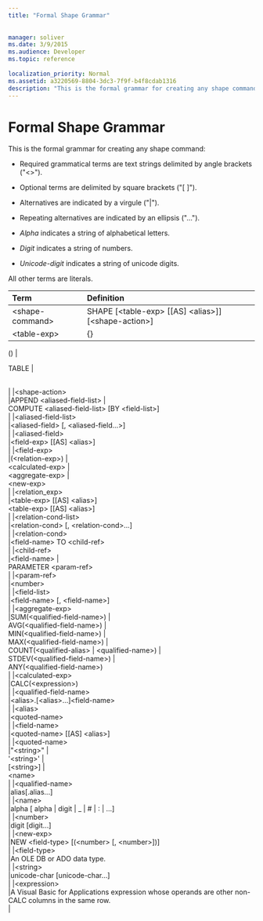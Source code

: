 ```yaml
---
title: "Formal Shape Grammar"
 
 
manager: soliver
ms.date: 3/9/2015
ms.audience: Developer
ms.topic: reference
  
localization_priority: Normal
ms.assetid: a3220569-8804-3dc3-7f9f-b4f8cdab1316
description: "This is the formal grammar for creating any shape command:"
---
```


# Formal Shape Grammar

This is the formal grammar for creating any shape command:
  
- Required grammatical terms are text strings delimited by angle brackets ("\<\>").
    
- Optional terms are delimited by square brackets ("[ ]").
    
- Alternatives are indicated by a virgule ("|").
    
- Repeating alternatives are indicated by an ellipsis ("...").
    
-  *Alpha*  indicates a string of alphabetical letters. 
    
-  *Digit*  indicates a string of numbers. 
    
-  *Unicode-digit*  indicates a string of unicode digits. 
    
All other terms are literals.
  
|**Term**|**Definition**|
|:-----|:-----|
|\<shape-command\>  <br/> |SHAPE [\<table-exp\> [[AS] \<alias\>]][\<shape-action\>]  <br/> |
|\<table-exp\>  <br/> |{<provider-command-text>} |
  
(<shape-command>) |
  
TABLE <quoted-name> |
  
<quoted-name>  <br/> |
|\<shape-action\>  <br/> |APPEND \<aliased-field-list\> |  <br/> COMPUTE \<aliased-field-list\> [BY \<field-list\>]  <br/> |
|\<aliased-field-list\>  <br/> |\<aliased-field\> [, \<aliased-field...\>]  <br/> |
|\<aliased-field\>  <br/> |\<field-exp\> [[AS] \<alias\>]  <br/> |
|\<field-exp\>  <br/> |(\<relation-exp\>) |  <br/> \<calculated-exp\> |  <br/> \<aggregate-exp\> |  <br/> \<new-exp\>  <br/> |
|\<relation_exp\>  <br/> |\<table-exp\> [[AS] \<alias\>]  <br/> \<table-exp\> [[AS] \<alias\>]  <br/> |
|\<relation-cond-list\>  <br/> |\<relation-cond\> [, \<relation-cond\>...]  <br/> |
|\<relation-cond\>  <br/> |\<field-name\> TO \<child-ref\>  <br/> |
|\<child-ref\>  <br/> |\<field-name\> |  <br/> PARAMETER \<param-ref\>  <br/> |
|\<param-ref\>  <br/> |\<number\>  <br/> |
|\<field-list\>  <br/> |\<field-name\> [, \<field-name\>]  <br/> |
|\<aggregate-exp\>  <br/> |SUM(\<qualified-field-name\>) |  <br/> AVG(\<qualified-field-name\>) |  <br/> MIN(\<qualified-field-name\>) |  <br/> MAX(\<qualified-field-name\>) |  <br/> COUNT(\<qualified-alias\> | \<qualified-name\>) |  <br/> STDEV(\<qualified-field-name\>) |  <br/> ANY(\<qualified-field-name\>)  <br/> |
|\<calculated-exp\>  <br/> |CALC(\<expression\>)  <br/> |
|\<qualified-field-name\>  <br/> |\<alias\>.[\<alias\>...]\<field-name\>  <br/> |
|\<alias\>  <br/> |\<quoted-name\>  <br/> |
|\<field-name\>  <br/> |\<quoted-name\> [[AS] \<alias\>]  <br/> |
|\<quoted-name\>  <br/> |"\<string\>" |  <br/> '\<string\>' |  <br/> [\<string\>] |  <br/> \<name\>  <br/> |
|\<qualified-name\>  <br/> |alias[.alias...]  <br/> |
|\<name\>  <br/> |alpha [ alpha | digit | _ | # | : | ...]  <br/> |
|\<number\>  <br/> |digit [digit...]  <br/> |
|\<new-exp\>  <br/> |NEW \<field-type\> [(\<number\> [, \<number\>])]  <br/> |
|\<field-type\>  <br/> |An OLE DB or ADO data type.  <br/> |
|\<string\>  <br/> |unicode-char [unicode-char...]  <br/> |
|\<expression\>  <br/> |A Visual Basic for Applications expression whose operands are other non-CALC columns in the same row.  <br/> |
   

